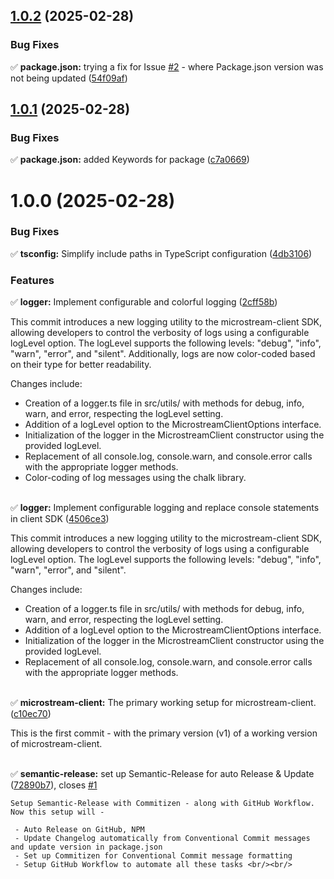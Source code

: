 ## [1.0.2](https://github.com/arijitcodes/microstream-client/compare/v1.0.1...v1.0.2) (2025-02-28)


### Bug Fixes

✅ **package.json:** trying a fix for Issue [#2](https://github.com/arijitcodes/microstream-client/issues/2) - where Package.json version was not being updated ([54f09af](https://github.com/arijitcodes/microstream-client/commit/54f09af270a816f63e93713d3244c573c2321133))

## [1.0.1](https://github.com/arijitcodes/microstream-client/compare/v1.0.0...v1.0.1) (2025-02-28)


### Bug Fixes

✅ **package.json:** added Keywords for package ([c7a0669](https://github.com/arijitcodes/microstream-client/commit/c7a066991f1f6797065207b0d8d73059e4418a05))

# 1.0.0 (2025-02-28)


### Bug Fixes

✅ **tsconfig:** Simplify include paths in TypeScript configuration ([4db3106](https://github.com/arijitcodes/microstream-client/commit/4db310686451130f89cdcd3e8f6a6d25f77aae92))
  


### Features

✅ **logger:** Implement configurable and colorful logging ([2cff58b](https://github.com/arijitcodes/microstream-client/commit/2cff58b8aa2a31fcd50cbd25df1e1c6259d486c3))  

This commit introduces a new logging utility to the microstream-client SDK, allowing developers to control the verbosity of logs using a configurable logLevel option. The logLevel supports the following levels: "debug", "info", "warn", "error", and "silent". Additionally, logs are now color-coded based on their type for better readability.

Changes include:
- Creation of a logger.ts file in src/utils/ with methods for debug, info, warn, and error, respecting the logLevel setting.
- Addition of a logLevel option to the MicrostreamClientOptions interface.
- Initialization of the logger in the MicrostreamClient constructor using the provided logLevel.
- Replacement of all console.log, console.warn, and console.error calls with the appropriate logger methods.
- Color-coding of log messages using the chalk library. <br/><br/>
  
✅ **logger:** Implement configurable logging and replace console statements in client SDK ([4506ce3](https://github.com/arijitcodes/microstream-client/commit/4506ce3ba2a96d31f537413b823a76b2295d25b2))  

This commit introduces a new logging utility to the microstream-client SDK, allowing developers to control the verbosity of logs using a configurable logLevel option. The logLevel supports the following levels: "debug", "info", "warn", "error", and "silent".

Changes include:

- Creation of a logger.ts file in src/utils/ with methods for debug, info, warn, and error, respecting the logLevel setting.
- Addition of a logLevel option to the MicrostreamClientOptions interface.
- Initialization of the logger in the MicrostreamClient constructor using the provided logLevel.
- Replacement of all console.log, console.warn, and console.error calls with the appropriate logger methods. <br/><br/>
  
✅ **microstream-client:** The primary working setup for microstream-client. ([c10ec70](https://github.com/arijitcodes/microstream-client/commit/c10ec700ab1bb1609f42691e5d5531c801a8ec79))  

This is the first commit - with the primary version (v1) of a working version of microstream-client. <br/><br/>
  
✅ **semantic-release:** set up Semantic-Release for auto Release & Update ([72890b7](https://github.com/arijitcodes/microstream-client/commit/72890b72dee0f3551cc70a2f16b0946712eb5a67)), closes [#1](https://github.com/arijitcodes/microstream-client/issues/1)  

    Setup Semantic-Release with Commitizen - along with GitHub Workflow. Now this setup will -

     - Auto Release on GitHub, NPM
     - Update Changelog automatically from Conventional Commit messages and update version in package.json
     - Set up Commitizen for Conventional Commit message formatting
     - Setup GitHub Workflow to automate all these tasks <br/><br/>
